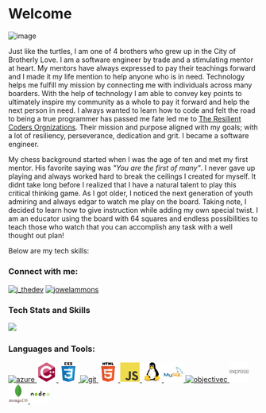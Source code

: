 <h1><strong>Welcome</strong></h1>

![image](https://user-images.githubusercontent.com/89389822/145604420-f6c662de-ea80-4240-9c78-cbd65d8d5bd5.png)

Just like the turtles, I am one of 4 brothers who grew up in the City of Brotherly Love. I am a software engineer by trade and a stimulating mentor at heart. My mentors have always expressed to pay their teachings forward and I made it my life mention to help anyone who is in need. Technology helps me fulfill my mission by connecting me with individuals across many boarders. With the help of technology I am able to convey key points to ultimately inspire my community as a whole to pay it forward and help the next person in need. I always wanted to learn how to code and felt the road to being a true programmer has passed me fate led me to <a href="http://www.resilientcoders.org/"> The Resilient Coders Orgnizations</a>. Their mission and purpose aligned with my goals; with a lot of resiliency, perseverance, dedication and grit. I became a software engineer.

My chess background started when I was the age of ten and met my first mentor. His favorite saying was <em>"You are the first of many"</em>. I never gave up playing and always worked hard to break the ceilings I created for myself. It didnt take long before I realized that I have a natural talent to play this critical thinking game. As I got older, I noticed the next generation of youth admiring and always edgar to watch me play on the board. Taking note, I decided to learn how to give instruction while adding my own special twist. I am an educator using the board with 64 squares and endless possibilities to teach those who watch that you can accomplish any task with a well thought out plan!

Below are my tech skills:

<h3 align="left">Connect with me:</h3>
<p align="left">
<a href="https://twitter.com/j_thedev" target="blank"><img align="center" src="https://raw.githubusercontent.com/rahuldkjain/github-profile-readme-generator/master/src/images/icons/Social/twitter.svg" alt="j_thedev" height="30" width="40" /></a>
<a href="https://linkedin.com/in/jowelammons" target="blank"><img align="center" src="https://raw.githubusercontent.com/rahuldkjain/github-profile-readme-generator/master/src/images/icons/Social/linked-in-alt.svg" alt="jowelammons" height="30" width="40" /></a>
</p>

<h3>Tech Stats and Skills</h3>

<img height="180em" src="https://github-readme-stats.vercel.app/api?username=JowelAmmons&show_icons=true&hide_border=true&&count_private=true&include_all_commits=true" />


<h3 align="left">Languages and Tools:</h3>
<p align="left"> <a href="https://azure.microsoft.com/en-in/" target="_blank"> <img src="https://www.vectorlogo.zone/logos/microsoft_azure/microsoft_azure-icon.svg" alt="azure" width="40" height="40"/> </a> <a href="https://www.w3schools.com/cpp/" target="_blank"> <img src="https://raw.githubusercontent.com/devicons/devicon/master/icons/cplusplus/cplusplus-original.svg" alt="cplusplus" width="40" height="40"/> </a> <a href="https://www.w3schools.com/css/" target="_blank"> <img src="https://raw.githubusercontent.com/devicons/devicon/master/icons/css3/css3-original-wordmark.svg" alt="css3" width="40" height="40"/> </a> <a href="https://git-scm.com/" target="_blank"> <img src="https://www.vectorlogo.zone/logos/git-scm/git-scm-icon.svg" alt="git" width="40" height="40"/> </a> <a href="https://www.w3.org/html/" target="_blank"> <img src="https://raw.githubusercontent.com/devicons/devicon/master/icons/html5/html5-original-wordmark.svg" alt="html5" width="40" height="40"/> </a> <a href="https://developer.mozilla.org/en-US/docs/Web/JavaScript" target="_blank"> <img src="https://raw.githubusercontent.com/devicons/devicon/master/icons/javascript/javascript-original.svg" alt="javascript" width="40" height="40"/> </a> <a href="https://www.linux.org/" target="_blank"> <img src="https://raw.githubusercontent.com/devicons/devicon/master/icons/linux/linux-original.svg" alt="linux" width="40" height="40"/> </a> <a href="https://www.mysql.com/" target="_blank"> <img src="https://raw.githubusercontent.com/devicons/devicon/master/icons/mysql/mysql-original-wordmark.svg" alt="mysql" width="40" height="40"/> </a> <a href="https://developer.apple.com/library/archive/documentation/Cocoa/Conceptual/ProgrammingWithObjectiveC/Introduction/Introduction.html" target="_blank"> <img src="https://www.vectorlogo.zone/logos/apple_objectivec/apple_objectivec-icon.svg" alt="objectivec" width="40" height="40"/> </a> <a href="https://expressjs.com" target="_blank" rel="noreferrer"> <img src="https://raw.githubusercontent.com/devicons/devicon/master/icons/express/express-original-wordmark.svg" alt="express" width="40" height="40"/> </a> <a href="https://www.mongodb.com/" target="_blank" rel="noreferrer"> <img src="https://raw.githubusercontent.com/devicons/devicon/master/icons/mongodb/mongodb-original-wordmark.svg" alt="mongodb" width="40" height="40"/> </a> <a href="https://nodejs.org" target="_blank" rel="noreferrer"> <img src="https://raw.githubusercontent.com/devicons/devicon/master/icons/nodejs/nodejs-original-wordmark.svg" alt="nodejs" width="40" height="40"/> </a> </p>
